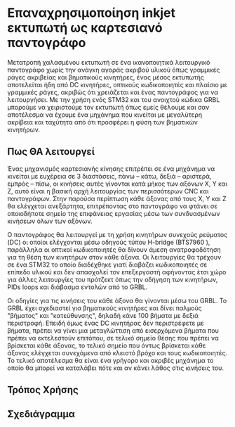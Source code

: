 # Επαναχρησιμοποίηση inkjet εκτυπωτή ως καρτεσιανό παντογράφο

Μετατροπή χαλασμένου εκτυπωτή σε ένα ικανοποιητικά λειτουργικό παντογράφο χωρίς την ανάγκη αγοράς ακριβού υλικού όπως γραμμικές ράγες ακριβείας και βηματικούς κινητήρες, ένας μέσος εκτυπωτής αποτελείται ήδη από DC κινητήρες, οπτικούς κωδικοποιητές και πλαίσιο με γραμμικές ράγες, ακριβώς ότι χρειάζεται και ένας παντογράφος για να λειτουργήσει. Με την χρήση ενός STM32 και του ανοιχτού κώδικα GRBL μπορούμε να χειριστούμε τον εκτυπωτή όπως εμείς θέλουμε και σαν αποτέλεσμα να έχουμε ένα μηχάνημα που κινείται με μεγαλύτερη ακρίβεια και ταχύτητα από ότι προσφέρει η φύση των βηματικών κινητήρων.

## Πως ΘΑ λειτουργεί

Ένας μηχανισμός καρτεσιανής κίνησης επιτρέπει σε ένα μηχάνημα να κινείται με ευχέρεια σε 3 διαστάσεις, πάνω – κάτω, δεξιά – αριστερά, εμπρός – πίσω, οι κινήσεις αυτές γίνονται κατά μήκος των αξόνων X, Y και Ζ, αυτό είναι η βασική αρχή λειτουργίας των περισσότερων CNC και παντογράφων. Στην παρούσα περίπτωση κάθε άξονας από τους Χ, Υ και Ζ θα ελέγχεται ανεξάρτητα, επιτρέποντας στο παντογράφο να φτάνει σε οποιοδήποτε σημείο της επιφάνειας εργασίας μέσω των συνδυασμένων κινήσεων όλων των αξόνων. 

Ο παντογράφος θα λειτουργεί με τη χρήση κινητήρων συνεχούς ρεύματος (DC) οι οποίοι ελέγχονται μέσω οδηγούς τύπου H-bridge (BTS7960 ), παράλληλα οι οπτικοί κωδικοποιητές θα δίνουν άμεση ανατροφοδότηση για τη θέση των κινητήρων στον κάθε άξονα. Οι λειτουργίες θα τρέχουν σε ένα STM32 το οποίο διαδέχθηκε γιατί διαβάζει κωδικοποιητές σε επίπεδο υλικού και δεν απασχολεί τον επεξεργαστή αφήνοντας έτσι χώρο για άλλες λειτουργίες του πρότζεκτ όπως την οδήγηση των κινητήρων, PIDs loops και διάβασμα εντολών από το GRBL.

Οι οδηγίες για τις κινήσεις του κάθε άξονα θα γίνονται μέσω του GRBL. Το GRBL έχει σχεδιαστεί για βηματικούς κινητήρες και δίνει παλμούς "βήματος" και "κατεύθυνσης", δηλαδή κάνε 100 βήματα με δεξιά περιστροφή. Επειδή όμως ένας DC κινητήρας δεν περιστρέφετε με βήματα, πρέπει να γίνει μια μεταγλώττιση από εισερχόμενα βήματα που πρέπει να εκτελεστούν επιτόπου, σε τελικό σημείο θέσης που πρέπει να βρίσκεται κάθε άξονας, το τελικό σημείο που όντως βρίσκεται κάθε άξονας ελέγχεται συνεχόμενα από κλειστό βρόχο και τους κωδικοποιητές. Το τελικό αποτέλεσμα θα είναι ένα γρήγορο και ακριβές μηχάνημα το οποίο θα μπορεί να καταλάβει πότε και αν κάνει λάθος στις κινήσεις του.
## Τρόπος Χρήσης

## Σχεδιάγραμμα


